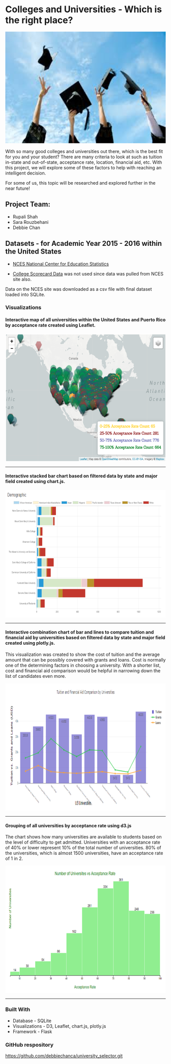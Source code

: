 # Colleges and Universities - Which is the right place?

<p align="center">
  <img width="700" height="350" src="Images/higher_ed.jpg">
</p>

With so many good colleges and universities out there, which is the best fit for you and your student?  There are many criteria to look at such as tuition in-state and out-of-state, acceptance rate, location, financial aid, etc.  With this project, we will explore some of these factors to help with reaching an intelligent decision.

For some of us, this topic will be researched and explored further in the near future!

## Project Team:
* Rupali Shah
* Sara Rouzbehani
* Debbie Chan

## Datasets - for Academic Year 2015 - 2016 within the United States

*  [NCES National Center for Education Statistics](https://nces.ed.gov/ipeds/use-the-data)

* [College Scorecard Data](http://api.data.gov/ed/collegescorecard/) was not used since data was pulled from NCES site also.

Data on the NCES site was downloaded as a csv file with final dataset loaded into SQLite.

### Visualizations

#### Interactive map of all universities within the United States and Puerto Rico by acceptance rate created using Leaflet.
<p align="center">
  <img width="600" height="400" src="Images/map_all_universities.PNG">
</p>

---
#### Interactive stacked bar chart based on filtered data by state and major field created using chart.js.
<p align="center">
  <img width="600" height="400" src="Images/demographic_chart.PNG">
</p>

---
#### Interactive combination chart of bar and lines to compare tuition and financial aid by universities  based on filtered data by state and major field created using plotly.js.

This visualization was created to show the cost of tuition and the average amount that can be possibly covered with grants and loans.  Cost is normally one of the determining factors in choosing a university.  With a shorter list, cost and financial aid comparison would be helpful in narrowing down the list of candidates even more.

<p align="center">
  <img width="600" height="400" src="Images/tuition_finaid_chart.PNG">
</p>

---

#### Grouping of all universities by acceptance rate using d3.js
The chart shows how many universities are available to students based on the level of difficulty to get admitted. Universities with an acceptance rate of 40% or lower represent 10% of the total number of universities.  80% of the universities, which is almost 1500 universities, have an acceptance rate of 1 in 2.

<p align="center">
  <img width="600" height="400" src="Images/histogram.PNG">
</p>

---

### Built With

* Database - SQLite
* Visualizations - D3, Leaflet, chart.js, plotly.js
* Framework - Flask

### GitHub respository

https://github.com/debbiechanca/university_selector.git
